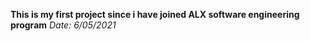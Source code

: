 **This is my first project since i have joined ALX software engineering program**
*Date: 6/05/2021*
